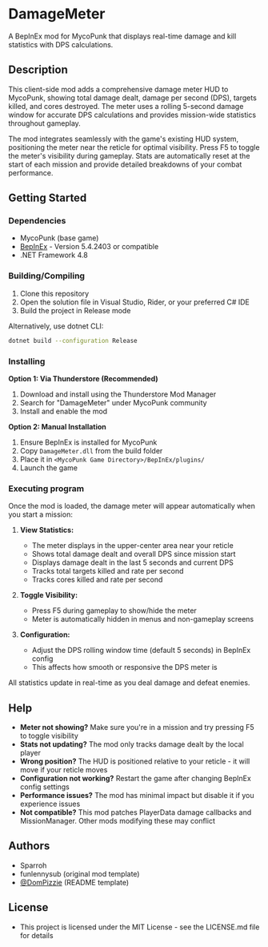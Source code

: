# DamageMeter

A BepInEx mod for MycoPunk that displays real-time damage and kill statistics with DPS calculations.

## Description

This client-side mod adds a comprehensive damage meter HUD to MycoPunk, showing total damage dealt, damage per second (DPS), targets killed, and cores destroyed. The meter uses a rolling 5-second damage window for accurate DPS calculations and provides mission-wide statistics throughout gameplay.

The mod integrates seamlessly with the game's existing HUD system, positioning the meter near the reticle for optimal visibility. Press F5 to toggle the meter's visibility during gameplay. Stats are automatically reset at the start of each mission and provide detailed breakdowns of your combat performance.

## Getting Started

### Dependencies

* MycoPunk (base game)
* [BepInEx](https://github.com/BepInEx/BepInEx) - Version 5.4.2403 or compatible
* .NET Framework 4.8

### Building/Compiling

1. Clone this repository
2. Open the solution file in Visual Studio, Rider, or your preferred C# IDE
3. Build the project in Release mode

Alternatively, use dotnet CLI:
```bash
dotnet build --configuration Release
```

### Installing

**Option 1: Via Thunderstore (Recommended)**
1. Download and install using the Thunderstore Mod Manager
2. Search for "DamageMeter" under MycoPunk community
3. Install and enable the mod

**Option 2: Manual Installation**
1. Ensure BepInEx is installed for MycoPunk
2. Copy `DamageMeter.dll` from the build folder
3. Place it in `<MycoPunk Game Directory>/BepInEx/plugins/`
4. Launch the game

### Executing program

Once the mod is loaded, the damage meter will appear automatically when you start a mission:

1. **View Statistics:**
   - The meter displays in the upper-center area near your reticle
   - Shows total damage dealt and overall DPS since mission start
   - Displays damage dealt in the last 5 seconds and current DPS
   - Tracks total targets killed and rate per second
   - Tracks cores killed and rate per second

2. **Toggle Visibility:**
   - Press F5 during gameplay to show/hide the meter
   - Meter is automatically hidden in menus and non-gameplay screens

3. **Configuration:**
   - Adjust the DPS rolling window time (default 5 seconds) in BepInEx config
   - This affects how smooth or responsive the DPS meter is

All statistics update in real-time as you deal damage and defeat enemies.

## Help

* **Meter not showing?** Make sure you're in a mission and try pressing F5 to toggle visibility
* **Stats not updating?** The mod only tracks damage dealt by the local player
* **Wrong position?** The HUD is positioned relative to your reticle - it will move if your reticle moves
* **Configuration not working?** Restart the game after changing BepInEx config settings
* **Performance issues?** The mod has minimal impact but disable it if you experience issues
* **Not compatible?** This mod patches PlayerData damage callbacks and MissionManager. Other mods modifying these may conflict

## Authors

* Sparroh
* funlennysub (original mod template)
* [@DomPizzie](https://twitter.com/dompizzie) (README template)

## License

* This project is licensed under the MIT License - see the LICENSE.md file for details
